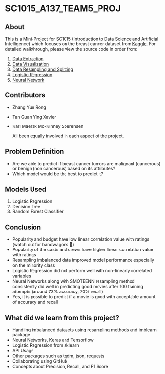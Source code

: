 # SC1015_A137_TEAM5_PROJ

## About

This is a Mini-Project for SC1015 (Introduction to Data Science and Artificial Intelligence) which focuses on the breast cancer dataset from [Kaggle](https://www.kaggle.com/datasets/yasserh/breast-cancer-dataset). For detailed walkthrough, please view the source code in order from:

1. [Data Extraction](https://github.com/nicklimmm/movie-analysis/blob/main/data-extraction.ipynb)
2. [Data Visualization](https://github.com/nicklimmm/movie-analysis/blob/main/data-visualization.ipynb)
3. [Data Resampling and Splitting](https://github.com/nicklimmm/movie-analysis/blob/main/data-resampling-and-splitting.ipynb)
4. [Logistic Regression](https://github.com/nicklimmm/movie-analysis/blob/main/logistic-regression.ipynb)
5. [Neural Network](https://github.com/nicklimmm/movie-analysis/blob/main/neural-network.ipynb)
  
## Contributors

- Zhang Yun Rong 
- Tan Guan Ying Xavier
- Karl Maersk Mc-Kinney Soerensen 

  All been equally involved in each aspect of the project.

## Problem Definition

- Are we able to predict if breast cancer tumors are malignant (cancerous) or benign (non cancerous) based on its attributes?
- Which model would be the best to predict it?

## Models Used

1. Logistic Regression
2. Decision Tree
3. Random Forest Classifier

## Conclusion

- Popularity and budget have low linear correlation value with ratings (watch out for bandwagons 🤣)
- Popularity of the casts and crews have higher linear correlation value with ratings
- Resampling imbalanced data improved model performance especially on the minority class
- Logistic Regression did not perform well with non-linearly correlated variables
- Neural Networks along with SMOTEENN resampling method consistently did well in predicting good movies after 100 training attempts (around 72% accuracy, 70% recall)
- Yes, it is possible to predict if a movie is good with acceptable amount of accuracy and recall

## What did we learn from this project?

- Handling imbalanced datasets using resampling methods and imblearn package
- Neural Networks, Keras and Tensorflow
- Logistic Regression from sklearn
- API Usage
- Other packages such as tqdm, json, requests
- Collaborating using GitHub
- Concepts about Precision, Recall, and F1 Score
